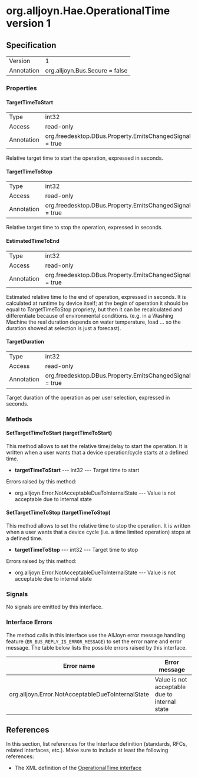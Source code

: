 # org.alljoyn.Hae.OperationalTime version 1

## Specification

|                       |                                                                       |
|-----------------------|-----------------------------------------------------------------------|
| Version               | 1                                                                     |
| Annotation            | org.alljoyn.Bus.Secure = false                                        |

### Properties

#### TargetTimeToStart

|                       |                                                                       |
|-----------------------|-----------------------------------------------------------------------|
| Type                  | int32                                                                 |
| Access                | read-only                                                             |
| Annotation            | org.freedesktop.DBus.Property.EmitsChangedSignal = true               |

Relative target time to start the operation, expressed in seconds.

#### TargetTimeToStop

|                       |                                                                       |
|-----------------------|-----------------------------------------------------------------------|
| Type                  | int32                                                                 |
| Access                | read-only                                                             |
| Annotation            | org.freedesktop.DBus.Property.EmitsChangedSignal = true               |

Relative target time to stop the operation, expressed in seconds.

#### EstimatedTimeToEnd

|                       |                                                                       |
|-----------------------|-----------------------------------------------------------------------|
| Type                  | int32                                                                 |
| Access                | read-only                                                             |
| Annotation            | org.freedesktop.DBus.Property.EmitsChangedSignal = true               |

Estimated relative time to the end of operation, expressed in seconds.
It is calculated at runtime by device itself; at the begin of operation it should
be equal to TargetTimeToStop propriety, but then it can be recalculated and
differentiate because of environmental conditions. (e.g. in a Washing Machine
the real duration depends on water temperature, load ... so the duration showed
at selection is just a forecast).

#### TargetDuration

|                       |                                                                       |
|-----------------------|-----------------------------------------------------------------------|
| Type                  | int32                                                                 |
| Access                | read-only                                                             |
| Annotation            | org.freedesktop.DBus.Property.EmitsChangedSignal = true               |

Target duration of the operation as per user selection, expressed in seconds.

### Methods

#### SetTargetTimeToStart (targetTimeToStart)

This method allows to set the relative time/delay to start the operation. It is
written when a user wants that a device operation/cycle starts at a defined time.

  * **targetTimeToStart** --- int32 --- Target time to start

Errors raised by this method:

  * org.alljoyn.Error.NotAcceptableDueToInternalState --- Value is not acceptable
    due to internal state

#### SetTargetTimeToStop (targetTimeToStop)

This method allows to set the relative time to stop the operation. It is written
when a user wants that a device cycle (i.e. a time limited operation) stops at
a defined time.

  * **targetTimeToStop** --- int32 --- Target time to stop

Errors raised by this method:

  * org.alljoyn.Error.NotAcceptableDueToInternalState --- Value is not acceptable
    due to internal state

### Signals

No signals are emitted by this interface.

### Interface Errors

The method calls in this interface use the AllJoyn error message handling feature
(`ER_BUS_REPLY_IS_ERROR_MESSAGE`) to set the error name and error message. The table
below lists the possible errors raised by this interface.

| Error name                                        | Error message                                 |
|---------------------------------------------------|-----------------------------------------------|
| org.alljoyn.Error.NotAcceptableDueToInternalState | Value is not acceptable due to internal state |


## References

In this section, list references for the Interface definition (standards, RFCs,
related interfaces, etc.). Make sure to include at least the following
references:

  * The XML definition of the [OperationalTime interface](OperationalTime-v1.xml)
